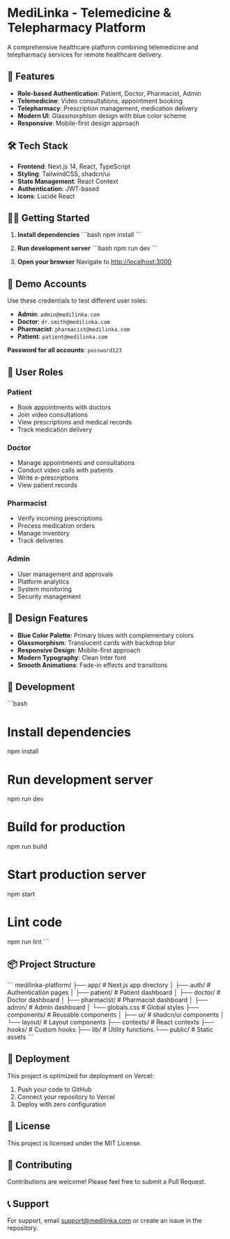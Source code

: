# MediLinka - Telemedicine & Telepharmacy Platform

A comprehensive healthcare platform combining telemedicine and telepharmacy services for remote healthcare delivery.

## 🚀 Features

- **Role-based Authentication**: Patient, Doctor, Pharmacist, Admin
- **Telemedicine**: Video consultations, appointment booking
- **Telepharmacy**: Prescription management, medication delivery
- **Modern UI**: Glassmorphism design with blue color scheme
- **Responsive**: Mobile-first design approach

## 🛠️ Tech Stack

- **Frontend**: Next.js 14, React, TypeScript
- **Styling**: TailwindCSS, shadcn/ui
- **State Management**: React Context
- **Authentication**: JWT-based
- **Icons**: Lucide React

## 🏃‍♂️ Getting Started

1. **Install dependencies**
   \`\`\`bash
   npm install
   \`\`\`

2. **Run development server**
   \`\`\`bash
   npm run dev
   \`\`\`

3. **Open your browser**
   Navigate to [http://localhost:3000](http://localhost:3000)

## 👥 Demo Accounts

Use these credentials to test different user roles:

- **Admin**: `admin@medilinka.com`
- **Doctor**: `dr.smith@medilinka.com`
- **Pharmacist**: `pharmacist@medilinka.com`
- **Patient**: `patient@medilinka.com`

**Password for all accounts**: `password123`

## 📱 User Roles

### Patient
- Book appointments with doctors
- Join video consultations
- View prescriptions and medical records
- Track medication delivery

### Doctor
- Manage appointments and consultations
- Conduct video calls with patients
- Write e-prescriptions
- View patient records

### Pharmacist
- Verify incoming prescriptions
- Process medication orders
- Manage inventory
- Track deliveries

### Admin
- User management and approvals
- Platform analytics
- System monitoring
- Security management

## 🎨 Design Features

- **Blue Color Palette**: Primary blues with complementary colors
- **Glassmorphism**: Translucent cards with backdrop blur
- **Responsive Design**: Mobile-first approach
- **Modern Typography**: Clean Inter font
- **Smooth Animations**: Fade-in effects and transitions

## 🔧 Development

\`\`\`bash
# Install dependencies
npm install

# Run development server
npm run dev

# Build for production
npm run build

# Start production server
npm start

# Lint code
npm run lint
\`\`\`

## 📦 Project Structure

\`\`\`
medilinka-platform/
├── app/                    # Next.js app directory
│   ├── auth/              # Authentication pages
│   ├── patient/           # Patient dashboard
│   ├── doctor/            # Doctor dashboard
│   ├── pharmacist/        # Pharmacist dashboard
│   ├── admin/             # Admin dashboard
│   └── globals.css        # Global styles
├── components/            # Reusable components
│   ├── ui/               # shadcn/ui components
│   └── layout/           # Layout components
├── contexts/             # React contexts
├── hooks/               # Custom hooks
├── lib/                 # Utility functions
└── public/              # Static assets
\`\`\`

## 🚀 Deployment

This project is optimized for deployment on Vercel:

1. Push your code to GitHub
2. Connect your repository to Vercel
3. Deploy with zero configuration

## 📄 License

This project is licensed under the MIT License.

## 🤝 Contributing

Contributions are welcome! Please feel free to submit a Pull Request.

## 📞 Support

For support, email support@medilinka.com or create an issue in the repository.
